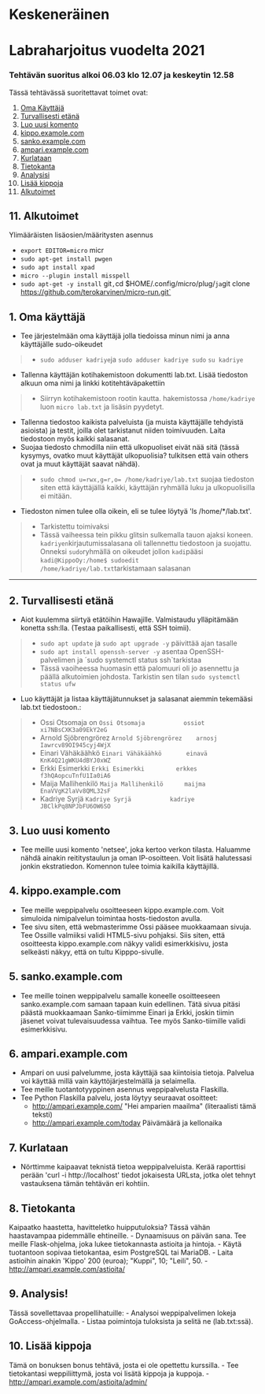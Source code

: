 # Keskeneräinen

# Labraharjoitus vuodelta 2021 
### Tehtävän suoritus alkoi 06.03 klo 12.07 ja keskeytin 12.58

Tässä tehtävässä suoritettavat toimet ovat:

1. [Oma Käyttäjä]()
2. [Turvallisesti etänä]()
3. [Luo uusi komento]()
4. [kippo.examole.com]()
5. [sanko.example.com]()
6. [ampari.example.com]()
7. [Kurlataan]()
8. [Tietokanta]()
9. [Analysisi]()
10. [Lisää kippoja]()
11. [Alkutoimet]()
  
## 11. Alkutoimet

Ylimääräisten lisäosien/määritysten asennus
  - `export EDITOR=micro` micr
  - `sudo apt-get install pwgen`
  - `sudo apt install xpad`
  - `micro --plugin install misspell`
  - `sudo apt-get -y install`  git` , `cd $HOME/.config/micro/plug/` ja `git clone https://github.com/terokarvinen/micro-run.git`

## 1. Oma käyttäjä
  - Tee järjestelmään oma käyttäjä jolla tiedoissa minun nimi ja anna käyttäjälle sudo-oikeudet
>   - `sudo adduser kadriye`ja `sudo adduser kadriye sudo` `su kadriye`
  - Tallenna käyttäjän kotihakemistoon dokumentti lab.txt. Lisää tiedoston alkuun oma nimi ja linkki kotitehtäväpakettiin
>   - Siirryn kotihakemistoon rootin kautta. hakemistossa `/home/kadriye` luon `micro lab.txt` ja lisäsin pyydetyt.
  - Tallenna tiedostoo kaikista palveluista (ja muista käyttäjälle tehdyistä asioista) ja testit, joilla olet tarkistanut niiden toimivuuden. Laita tiedostoon myös kaikki salasanat.
  - Suojaa tiedosto chmodilla niin että ulkopuoliset eivät nää sitä (tässä kysymys, ovatko muut käyttäjät ulkopuolisia? tulkitsen että vain others ovat ja muut käyttäjät saavat nähdä).
>   - `sudo chmod u=rwx,g=r,o= /home/kadriye/lab.txt` suojaa tiedoston siten että käyttäjällä kaikki, käyttäjän ryhmällä luku ja ulkopuolisilla ei mitään.
  - Tiedoston nimen tulee olla oikein, eli se tulee löytyä 'ls /home/*/lab.txt'.
>    - Tarkistettu toimivaksi
>    - Tässä vaiheessa tein pikku glitsin sulkemalla tauon ajaksi koneen. `kadriyen`kirjautumissalasana oli tallennettu tiedostoon ja suojattu. Onneksi `sudo`ryhmällä on oikeudet jollon `kadi`pääsi `kadi@KippoOy:/home$ sudoedit /home/kadriye/lab.txt`tarkistamaan salasanan

---

## 2. Turvallisesti etänä
  - Aiot kuulemma siirtyä etätöihin Hawajille. Valmistaudu ylläpitämään konetta ssh:lla. (Testaa paikallisesti, että SSH toimii).
>   - `sudo apt update` ja `sudo apt upgrade -y` päivittää ajan tasalle
>   -  `sudo apt install openssh-server -y` asentaa OpenSSH-palvelimen ja ´sudo systemctl status ssh`tarkistaa
>   -  Tässä vaoiheessa huomasin että palomuuri oli jo asennettu ja päällä alkutoimien johdosta. Tarkistin sen tilan `sudo systemctl status ufw` 
  - Luo käyttäjät ja listaa käyttäjätunnukset ja salasanat aiemmin tekemääsi lab.txt tiedostoon.:
>   - Ossi Otsomaja on     `Ossi Otsomaja           ossiot          xi7NBsCXK3a09EkY2eG`
>   - Arnold Sjöbrengrörez `Arnold Sjöbrengrörez    arnosj          Iawrcv89OI945cyj4WjX`
>   - Einari Vähäkäähkö    `Einari Vähäkäähkö       einavä          KnK4Q21gWKU4dBYJ0xWZ`
>   - Erkki Esimerkki      `Erkki Esimerkki         erkkes          f3hQAopcuTnfU1Ia0iA6`
>   - Maija Mallihenkilö   `Maija Mallihenkilö      maijma          EnaVVgK2laVv8QML32sF`
>   - Kadriye Syrjä        `Kadriye Syrjä           kadriye         JBClkPq8NPJbFU6OW6SO`

## 3. Luo uusi komento
 - Tee meille uusi komento 'netsee', joka kertoo verkon tilasta. Haluamme nähdä ainakin reititystaulun ja oman IP-osoitteen. Voit lisätä halutessasi jonkin ekstratiedon. Komennon tulee toimia kaikilla käyttäjillä.

## 4. kippo.example.com
 - Tee meille weppipalvelu osoitteeseen kippo.example.com. Voit simuloida nimipalvelun toimintaa hosts-tiedoston avulla.
 - Tee sivu siten, että webmasterimme Ossi pääsee muokkaamaan sivuja. Tee Ossille valmiiksi validi HTML5-sivu pohjaksi. Siis siten, että osoitteesta kippo.example.com näkyy validi esimerkkisivu, josta selkeästi näkyy, että on tultu Kipppo-sivulle.

## 5. sanko.example.com
  - Tee meille toinen weppipalvelu samalle koneelle osoitteeseen sanko.example.com samaan tapaan kuin edellinen. Tätä sivua pitäsi päästä muokkaamaan Sanko-tiimimme Einari ja Erkki, joskin tiimin jäsenet voivat tulevaisuudessa vaihtua. Tee myös Sanko-tiimille validi esimerkkisivu.
    
## 6. ampari.example.com
  - Ampari on uusi palvelumme, josta käyttäjä saa kiintoisia tietoja. Palvelua voi käyttää millä vain käyttöjärjestelmällä ja selaimella.
  - Tee meille tuotantotyyppinen asennus weppipalvelusta Flaskilla.
  - Tee Python Flaskilla palvelu, josta löytyy seuraavat osoitteet:
    - http://ampari.example.com/ "Hei amparien maailma" (literaalisti tämä teksti)
    - http://ampari.example.com/today Päivämäärä ja kellonaika

## 7. Kurlataan
   - Nörttimme kaipaavat teknistä tietoa weppipalveluista. Kerää raporttisi perään 'curl -i http://localhost' tiedot jokaisesta URLsta, jotka olet tehnyt vastauksena tämän tehtävän eri kohtiin.
     
## 8. Tietokanta
   Kaipaatko haastetta, havitteletko huipputuloksia? Tässä vähän haastavampaa pidemmälle ehtineille.
    - Dynaamisuus on päivän sana. Tee meille Flask-ohjelma, joka lukee tietokannasta astioita ja hintoja.
    - Käytä tuotantoon sopivaa tietokantaa, esim PostgreSQL tai MariaDB.
    - Laita astioihin ainakin 'Kippo' 200 (euroa); "Kuppi", 10; "Leili", 50.
      - http://ampari.example.com/astioita/

## 9. Analysis!
  Tässä sovellettavaa propellihatuille:
    - Analysoi weppipalvelimen lokeja GoAccess-ohjelmalla.
    - Listaa poimintoja tuloksista ja selitä ne (lab.txt:ssä).

## 10. Lisää kippoja
  Tämä on bonuksen bonus tehtävä, josta ei ole opettettu kurssilla.
    - Tee tietokantasi weppiliittymä, josta voi lisätä kippoja ja kuppoja.
    - http://ampari.example.com/astioita/admin/

     


